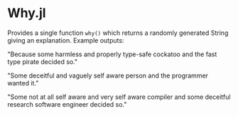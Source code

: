 # Why.jl

Provides a single function `why()` which returns a randomly generated String giving an explanation. Example outputs:

"Because some harmless and properly type-safe cockatoo and the fast type pirate decided so."

"Some deceitful and vaguely self aware person and the programmer wanted it."

"Some not at all self aware and very self aware compiler and some deceitful research software engineer decided so."
